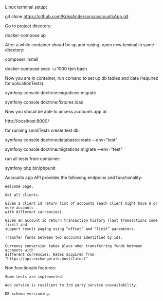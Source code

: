 Linux terminal setup:

git clone https://github.com/KrissAndersons/accountsApp.git

Go to project directory:

docker-compose up

After a while container shoud be up and runing, open new teminal in same directory:

composer install

docker-compose exec -u 1000 fpm bash

Now you are in container, run comand to set up db tables and data (required for aplicationTests):

symfony console doctrine:migrations:migrate

symfony console doctrine:fixtures:load


Now you shoud be able to access accounts app at:

http://localhost:8000/

for running smallTests create test db:

symfony console doctrine:database:create --env="test"

symfony console doctrine:migrations:migrate --env="test"

run all tests from container:

symfony php bin/phpunit


Accounts app API provides the following endpoins and functionality:

    Welcome page.

    Get all clients.

    Given a client id return list of accounts (each client might have 0 or more accounts
    with different currencies).

    Given an account id return transaction history (last transactions come first) and
    support result paging using “offset” and “limit” parameters.

    Transfer funds between two accounts identified by ids.

    Currency conversion takes place when transferring funds between accounts with
    different currencies. Rates acquired from "https://api.exchangerate.host/latest"

Non functionale features:

    Some tests are implemented.
    
    Web service is resilient to 3rd party service unavailability.

    DB schema versioning.